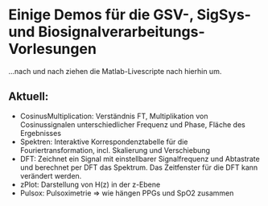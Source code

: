 # Einige Demos für die GSV-, SigSys- und Biosignalverarbeitungs-Vorlesungen

...nach und nach ziehen die Matlab-Livescripte nach hierhin um.

## Aktuell:
- CosinusMultiplication: Verständnis FT, Multiplikation von Cosinussignalen unterschiedlicher Frequenz und Phase, Fläche des Ergebnisses
- Spektren: Interaktive Korrespondenztabelle für die Fouriertransformation, incl. Skalierung und Verschiebung
- DFT: Zeichnet ein Signal mit einstellbarer Signalfrequenz und Abtastrate und berechnet per DFT das Spektrum. Das Zeitfenster für die DFT kann verändert werden.
- zPlot: Darstellung von H(z) in der z-Ebene
- Pulsox: Pulsoximetrie => wie hängen PPGs und SpO2 zusammen